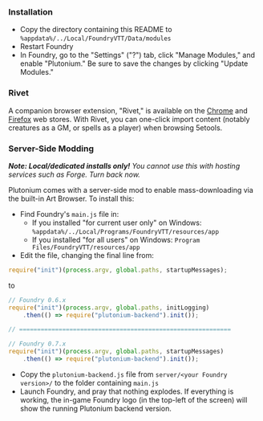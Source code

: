 ### Installation

- Copy the directory containing this README to `%appdata%/../Local/FoundryVTT/Data/modules`
- Restart Foundry
- In Foundry, go to the "Settings" ("?") tab, click "Manage Modules," and enable "Plutonium." Be sure to save the changes by clicking "Update Modules."

### Rivet

A companion browser extension, "Rivet," is available on the [Chrome](https://chrome.google.com/webstore/detail/rivet/igmilfmbmkmpkjjgoabaagaoohhhbjde) and [Firefox](https://addons.mozilla.org/en-GB/firefox/addon/rivet/) web stores. With Rivet, you can one-click import content (notably creatures as a GM, or spells as a player) when browsing 5etools.

### Server-Side Modding

_**Note: Local/dedicated installs only!** You cannot use this with hosting services such as Forge. Turn back now._

Plutonium comes with a server-side mod to enable mass-downloading via the built-in Art Browser. To install this:

- Find Foundry's `main.js` file in:
   - If you installed "for current user only" on Windows: `%appdata%/../Local/Programs/FoundryVTT/resources/app`
   - If you installed "for all users" on Windows: `Program Files/FoundryVTT/resources/app`
- Edit the file, changing the final line from:
```js
require("init")(process.argv, global.paths, startupMessages);
```

to

```js
// Foundry 0.6.x
require("init")(process.argv, global.paths, initLogging)
	.then(() => require("plutonium-backend").init());

// ===========================================================

// Foundry 0.7.x
require("init")(process.argv, global.paths, startupMessages)
	.then(() => require("plutonium-backend").init());
```
- Copy the `plutonium-backend.js` file from `server/<your Foundry version>/` to the folder containing `main.js`
- Launch Foundry, and pray that nothing explodes. If everything is working, the in-game Foundry logo (in the top-left of the screen) will show the running Plutonium backend version.
